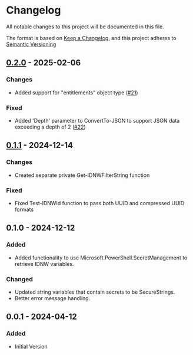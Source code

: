 # Changelog

All notable changes to this project will be documented in this file.

The format is based on [Keep a Changelog](https://keepachangelog.com/en/1.1.0/),
and this project adheres to [Semantic Versioning](https://semver.org/spec/v2.0.0.html)

## [0.2.0] - 2025-02-06

### Changes

- Added support for "entitlements" object type ([#21](https://github.com/EUCTechTopics/PSIdentityNow/pull/21))

### Fixed

- Added 'Depth' parameter to ConvertTo-JSON to support JSON data exceeding a depth of 2 ([#22](https://github.com/EUCTechTopics/PSIdentityNow/pull/22))

[0.2.0]: https://github.com/EUCTechTopics/PSIdentityNow/releases/tag/v0.2.0

## [0.1.1] - 2024-12-14

### Changes

- Created separate private Get-IDNWFilterString function

### Fixed

- Fixed Test-IDNWId function to pass both UUID and compressed UUID formats

[0.1.1]: https://github.com/EUCTechTopics/PSIdentityNow/releases/tag/v0.1.1

## 0.1.0 - 2024-12-12

### Added

- Added functionality to use Microsoft.PowerShell.SecretManagement to retrieve IDNW variables.

### Changed

- Updated string variables that contain secrets to be SecureStrings.
- Better error message handling.

## 0.0.1 - 2024-04-12

### Added

- Initial Version